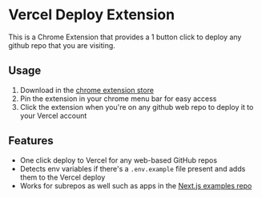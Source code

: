 # Vercel Deploy Extension

This is a Chrome Extension that provides a 1 button click to deploy any github repo that you are visiting.

## Usage

1. Download in the [chrome extension store](https://chrome.google.com/webstore/detail/vercel-deploy/nkignhibadhmcbiiilleogljodcaonjk)
2. Pin the extension in your chrome menu bar for easy access
3. Click the extension when you're on any github web repo to deploy it to your Vercel account

## Features
- One click deploy to Vercel for any web-based GitHub repos
- Detects env variables if there's a `.env.example` file present and adds them to the Vercel deploy
- Works for subrepos as well such as apps in the [Next.js examples repo](https://github.com/vercel/next.js/tree/canary/examples)

